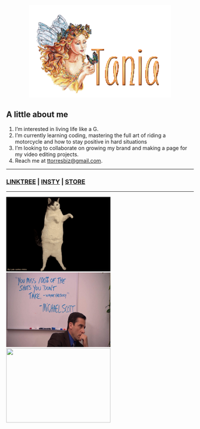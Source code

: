 <p align="center">
  <img width="380" height="250" src="name-graphics-tania-882855.gif">
</p>

## A little about me ##
1. I’m interested in living life like a G.
2. I’m currently learning coding, mastering the full art of riding a motorcycle and how to stay positive in hard situations
3. I’m looking to collaborate on growing my brand and making a page for my video editing projects. 
4. Reach me at ttorresbiz@gmail.com.

-----------------------
### [LINKTREE](https://linktr.ee/helloitstania) | [INSTY](https://instagram.com/myfriendtania) | [STORE](https://feelyclub.com) ### 
-----------------------

<img src="./cat-wink.gif" width="280" height="200"> <img src="./michael-scott.png" width="280" height="200"> <img src="" width="280" height="200">




<!----------------------------------------- COMMENTED OUT ITEMS ------------------------------------->

<!---- ![cat_wink](./cat-wink.gif) ---->

<!--- ![michael scott](./michael-scott.png) --->

<!---
myfriendtania/myfriendtania is a ✨ special ✨ repository because its my `README.md` (this file) appears on your GitHub profile.
You can click the Preview link to take a look at your changes.
--->
